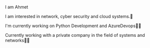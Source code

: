 I am Ahmet

I am interested in network, cyber security and cloud systems.📲

I'm currently working on Python Development and AzureDevops👨‍💻

Currently working with a private company in the field of systems and networks🧑‍💻
